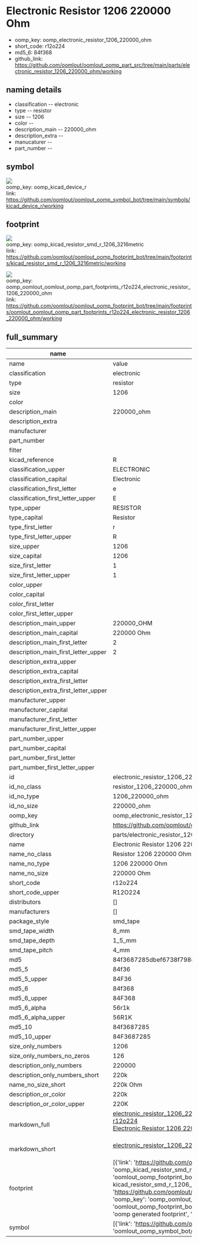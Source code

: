 # Electronic Resistor 1206 220000 Ohm

  
* oomp_key: oomp_electronic_resistor_1206_220000_ohm 
* short_code: r12o224
* md5_6: 84f368  
* github_link: https://github.com/oomlout/oomlout_oomp_part_src/tree/main/parts/electronic_resistor_1206_220000_ohm/working  
## naming details
* classification -- electronic
* type -- resistor
* size -- 1206
* color -- 
* description_main -- 220000_ohm
* description_extra -- 
* manucaturer -- 
* part_number -- 



## symbol

![](symbol/{index}/working/working_600.png)  
oomp_key: oomp_kicad_device_r  
link: https://github.com/oomlout/oomlout_oomp_symbol_bot/tree/main/symbols/kicad_device_r/working  

## footprint

![](footprint/{index}/working/working_600.png)  
oomp_key: oomp_kicad_resistor_smd_r_1206_3216metric  
link: https://github.com/oomlout/oomlout_oomp_footprint_bot/tree/main/footprints/kicad_resistor_smd_r_1206_3216metric/working  

![](footprint/{index}/working/working_600.png)  
oomp_key: oomp_oomlout_oomlout_oomp_part_footprints_r12o224_electronic_resistor_1206_220000_ohm  
link: https://github.com/oomlout/oomlout_oomp_footprint_bot/tree/main/footprints/oomlout_oomlout_oomp_part_footprints_r12o224_electronic_resistor_1206_220000_ohm/working  

## full_summary
| name | value | 
| --- | --- | 
| name | value | 
| classification | electronic | 
| type | resistor | 
| size | 1206 | 
| color |  | 
| description_main | 220000_ohm | 
| description_extra |  | 
| manufacturer |  | 
| part_number |  | 
| filter |  | 
| kicad_reference | R | 
| classification_upper | ELECTRONIC | 
| classification_capital | Electronic | 
| classification_first_letter | e | 
| classification_first_letter_upper | E | 
| type_upper | RESISTOR | 
| type_capital | Resistor | 
| type_first_letter | r | 
| type_first_letter_upper | R | 
| size_upper | 1206 | 
| size_capital | 1206 | 
| size_first_letter | 1 | 
| size_first_letter_upper | 1 | 
| color_upper |  | 
| color_capital |  | 
| color_first_letter |  | 
| color_first_letter_upper |  | 
| description_main_upper | 220000_OHM | 
| description_main_capital | 220000 Ohm | 
| description_main_first_letter | 2 | 
| description_main_first_letter_upper | 2 | 
| description_extra_upper |  | 
| description_extra_capital |  | 
| description_extra_first_letter |  | 
| description_extra_first_letter_upper |  | 
| manufacturer_upper |  | 
| manufacturer_capital |  | 
| manufacturer_first_letter |  | 
| manufacturer_first_letter_upper |  | 
| part_number_upper |  | 
| part_number_capital |  | 
| part_number_first_letter |  | 
| part_number_first_letter_upper |  | 
| id | electronic_resistor_1206_220000_ohm | 
| id_no_class | resistor_1206_220000_ohm | 
| id_no_type | 1206_220000_ohm | 
| id_no_size | 220000_ohm | 
| oomp_key | oomp_electronic_resistor_1206_220000_ohm | 
| github_link | https://github.com/oomlout/oomlout_oomp_part_src/tree/main/parts/electronic_resistor_1206_220000_ohm/working | 
| directory | parts/electronic_resistor_1206_220000_ohm | 
| name | Electronic Resistor 1206 220000 Ohm | 
| name_no_class | Resistor 1206 220000 Ohm | 
| name_no_type | 1206 220000 Ohm | 
| name_no_size | 220000 Ohm | 
| short_code | r12o224 | 
| short_code_upper | R12O224 | 
| distributors | [] | 
| manufacturers | [] | 
| package_style | smd_tape | 
| smd_tape_width | 8_mm | 
| smd_tape_depth | 1_5_mm | 
| smd_tape_pitch | 4_mm | 
| md5 | 84f3687285dbef6738f798ccfa991a02 | 
| md5_5 | 84f36 | 
| md5_5_upper | 84F36 | 
| md5_6 | 84f368 | 
| md5_6_upper | 84F368 | 
| md5_6_alpha | 56r1k | 
| md5_6_alpha_upper | 56R1K | 
| md5_10 | 84f3687285 | 
| md5_10_upper | 84F3687285 | 
| size_only_numbers | 1206 | 
| size_only_numbers_no_zeros | 126 | 
| description_only_numbers | 220000 | 
| description_only_numbers_short | 220k | 
| name_no_size_short | 220k Ohm | 
| description_or_color | 220k | 
| description_or_color_upper | 220K | 
| markdown_full | [electronic_resistor_1206_220000_ohm](https://github.com/oomlout/oomlout_oomp_part_src/tree/main/parts/electronic_resistor_1206_220000_ohm/working)<br>[r12o224](https://github.com/oomlout/oomlout_oomp_part_src/tree/main/parts/electronic_resistor_1206_220000_ohm/working)<br>[Electronic Resistor 1206 220000 Ohm](https://github.com/oomlout/oomlout_oomp_part_src/tree/main/parts/electronic_resistor_1206_220000_ohm/working)<br><br> | 
| markdown_short | [electronic_resistor_1206_220000_ohm](https://github.com/oomlout/oomlout_oomp_part_src/tree/main/parts/electronic_resistor_1206_220000_ohm/working)<br><br> | 
| footprint | [{'link': 'https://github.com/oomlout/oomlout_oomp_footprint_bot/tree/main/foootprntss/kicad_resistor_smd_r_1206_3216metric', 'oomp_key': 'oomp_kicad_resistor_smd_r_1206_3216metric', 'directory': 'oomlout_oomp_footprint_bot/footprints/kicad_resistor_smd_r_1206_3216metric//working/working.kicad_mod', 'note': 'source footprint kicad_resistor_smd_r_1206_3216metric', 'index': 0}, {'link': 'https://github.com/oomlout/oomlout_oomp_footprint_bot/tree/main/foootprntss/oomlout_oomlout_oomp_part_footprints_r12o224_electronic_resistor_1206_220000_ohm', 'oomp_key': 'oomp_oomlout_oomlout_oomp_part_footprints_r12o224_electronic_resistor_1206_220000_ohm', 'directory': 'oomlout_oomp_footprint_bot/footprints/oomlout_oomlout_oomp_part_footprints_r12o224_electronic_resistor_1206_220000_ohm//working/working.kicad_mod', 'note': 'oomp generated footprint', 'index': 1}] | 
| symbol | [{'link': 'https://github.com/oomlout/oomlout_oomp_symbol_bot/tree/main/symbols/kicad_device_r', 'oomp_key': 'oomp_kicad_device_r', 'directory': 'oomlout_oomp_symbol_bot/symbols/kicad_device_r//working/working.kicad_sym', 'index': 0}] | 
